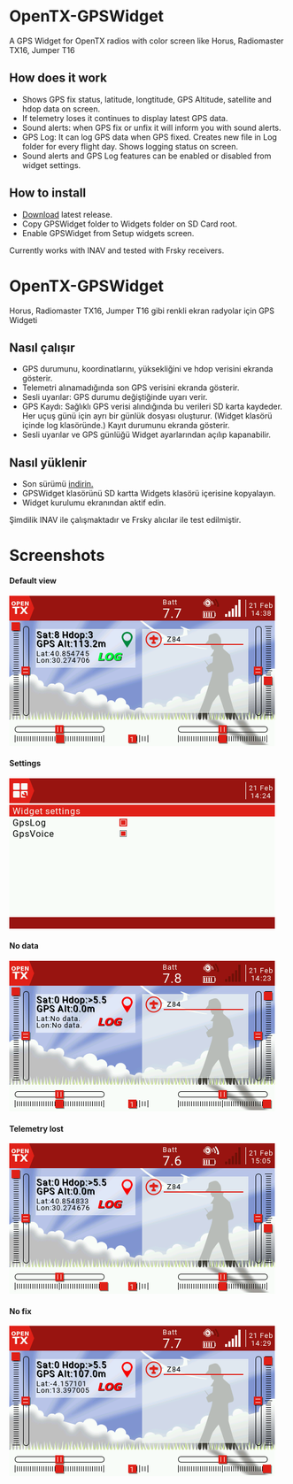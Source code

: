 # OpenTX-GPSWidget
A GPS Widget for OpenTX radios with color screen like Horus, Radiomaster TX16, Jumper T16

## How does it work
- Shows GPS fix status, latitude, longtitude, GPS Altitude, satellite and hdop data on screen.
- If telemetry loses it continues to display latest GPS data.
- Sound alerts: when GPS fix or unfix it will inform you with sound alerts. 
- GPS Log: 
    It can log GPS data when GPS fixed. 
    Creates new file in Log folder for every flight day.
    Shows logging status on screen.
- Sound alerts and GPS Log features can be enabled or disabled from widget settings.

## How to install
- [Download](https://github.com/Fatih-Birkan/OpenTX-GPSWidget/files/6017630/GPSWidget.zip) latest release.
- Copy GPSWidget folder to Widgets folder on SD Card root.
- Enable GPSWidget from Setup widgets screen.

Currently works with INAV and tested with Frsky receivers.

# OpenTX-GPSWidget
Horus, Radiomaster TX16, Jumper T16 gibi renkli ekran radyolar için GPS Widgeti

## Nasıl çalışır 
- GPS durumunu, koordinatlarını, yüksekliğini ve hdop verisini ekranda gösterir.
- Telemetri alınamadığında son GPS verisini ekranda gösterir.
- Sesli uyarılar: GPS durumu değiştiğinde uyarı verir.
- GPS Kaydı: 
    Sağlıklı GPS verisi alındığında bu verileri SD karta kaydeder.
    Her uçuş günü için ayrı bir günlük dosyası oluşturur. (Widget klasörü içinde log klasöründe.)
    Kayıt durumunu ekranda gösterir. 
- Sesli uyarılar ve GPS günlüğü Widget ayarlarından açılıp kapanabilir.

## Nasıl yüklenir
- Son sürümü [indirin.](https://github.com/Fatih-Birkan/OpenTX-GPSWidget/files/6017630/GPSWidget.zip)
- GPSWidget klasörünü SD kartta Widgets klasörü içerisine kopyalayın.
- Widget kurulumu ekranından aktif edin.

Şimdilik INAV ile çalışmaktadır ve Frsky alıcılar ile test edilmiştir.

# Screenshots
#### Default view
![sample](assets/screen-working.png)

#### Settings
![sample](assets/screen-settings.png)

#### No data
![sample](assets/screen-nodata.png)

#### Telemetry lost
![sample](assets/screen-telemetrylost.png)

#### No fix
![sample](assets/screen-nofix.png)
